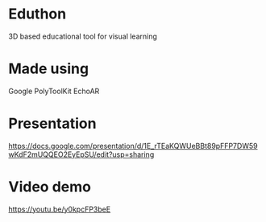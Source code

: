 # Eduthon
3D based educational tool for visual learning

# Made using
Google PolyToolKit
EchoAR
# Presentation
https://docs.google.com/presentation/d/1E_rTEaKQWUeBBt89pFFP7DW59wKdF2mUQQEO2EyEpSU/edit?usp=sharing
# Video demo
https://youtu.be/y0kpcFP3beE
